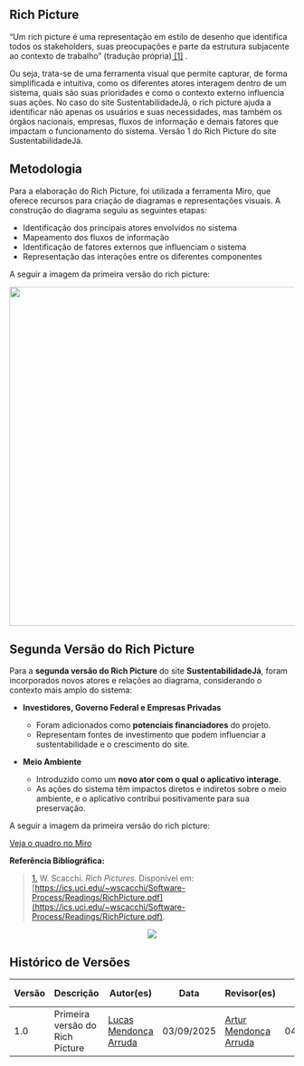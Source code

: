 ## Rich Picture

“Um rich picture é uma representação em estilo de desenho que identifica todos os stakeholders, suas preocupações e parte da estrutura subjacente ao contexto de trabalho” (tradução própria)<a id="anchor_1" href="#FRM1"> [1]</a> </q>.

Ou seja, trata-se de uma ferramenta visual que permite capturar, de forma simplificada e intuitiva, como os diferentes atores interagem dentro de um sistema, quais são suas prioridades e como o contexto externo influencia suas ações. No caso do site SustentabilidadeJá, o rich picture ajuda a identificar não apenas os usuários e suas necessidades, mas também os órgãos nacionais, empresas, fluxos de informação e demais fatores que impactam o funcionamento do sistema.
Versão 1 do Rich Picture do site SustentabilidadeJá.  

## Metodologia

Para a elaboração do Rich Picture, foi utilizada a ferramenta Miro, que oferece recursos para criação de diagramas e representações visuais. A construção do diagrama seguiu as seguintes etapas:
- Identificação dos principais atores envolvidos no sistema
- Mapeamento dos fluxos de informação
- Identificação de fatores externos que influenciam o sistema
- Representação das interações entre os diferentes componentes

A seguir a imagem da primeira versão do rich picture:

<p align="center">
  <img src="https://raw.githubusercontent.com/UnBArqDsw2025-2-Turma02/2025.2_T02_G4_SustentabilidadeJ-_Entrega_01/refs/heads/docs/rich_picture/assets/foco_2/rich_picture_V1.png" width="600">
</p>

## Segunda Versão do Rich Picture

Para a **segunda versão do Rich Picture** do site **SustentabilidadeJá**, foram incorporados novos atores e relações ao diagrama, considerando o contexto mais amplo do sistema:  

- **Investidores, Governo Federal e Empresas Privadas**  
  - Foram adicionados como **potenciais financiadores** do projeto.  
  - Representam fontes de investimento que podem influenciar a sustentabilidade e o crescimento do site.  

- **Meio Ambiente**  
  - Introduzido como um **novo ator com o qual o aplicativo interage**.  
  - As ações do sistema têm impactos diretos e indiretos sobre o meio ambiente, e o aplicativo contribui positivamente para sua preservação.  

A seguir a imagem da primeira versão do rich picture:


[Veja o quadro no Miro](https://miro.com/app/board/uXjVJM6WU2s=/)

**Referência Bibliográfica:**  
> <a id="FRM1" href="#anchor_1">1.</a> W. Scacchi. *Rich Pictures*. Disponível em: [https://ics.uci.edu/~wscacchi/Software-Process/Readings/RichPicture.pdf](https://ics.uci.edu/~wscacchi/Software-Process/Readings/RichPicture.pdf).

<div style="text-align: center">
<img src="https://raw.githubusercontent.com/UnBArqDsw2025-2-Turma02/2025.2_T02_G4_SustentabilidadeJ-_Entrega_01/refs/heads/docs/rich_picture/assets/foco_2/rich_picture_refer%C3%AAncia.png" >
</div>

## Histórico de Versões

| Versão | Descrição                            | Autor(es)                                                                                         | Data       | Revisor(es)                                                                                                 | Data de Revisão |
| ------ | ------------------------------------ | ------------------------------------------------------------------------------------------------- | ---------- | ----------------------------------------------------------------------------------------------------------- | --------------- |
| 1.0    | Primeira versão do Rich Picture | [Lucas Mendonça Arruda](https://github.com/lucasarruda9) | 03/09/2025 | [Artur Mendonça Arruda](https://https://github.com/ArtyMend07) | 04/09/2025      |
